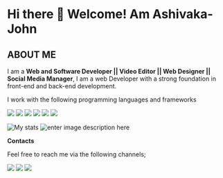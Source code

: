 # Hi there 👋 Welcome! Am Ashivaka-John

## ABOUT ME

I am a **Web and Software Developer || Video Editor || Web Designer || Social Media Manager**, I am a web Developer with a strong foundation in front-end and back-end development.

I work with the following programming languages and frameworks

<img src="https://img.shields.io/badge/-Javascript-yellow?logo=Javascript&logoColor=fff"> <img src="https://img.shields.io/badge/-HTML-e34f26?logo=Html5&logoColor=fff"> <img src="https://img.shields.io/badge/CSS%203-1572B6?logo=CSS3#&logoColor=fff"> <img src="https://img.shields.io/badge/-BOOSTRAP%205-whitesmoke?logo=Bootstrap#&logoColor=fff">  <img src="https://img.shields.io/badge/-react-white?logo=react#&logoColor=fff"> <img src="https://img.shields.io/badge/-mongodb-white?logo=mongodb#&logoColor=fff" >

![My stats](https://github-readme-stats.vercel.app/api?username=Ashivaka-John&&show_icons=true&title_color=ffffff&icon_color=bb2acf&text_color=daf7dc&bg_color=151515) ![enter image description here](https://camo.githubusercontent.com/80a8e5c29e762e1b3d7522f13a806c1f05bb0231ab3113e9cc53c7866c123fc5/68747470733a2f2f6769746875622d726561646d652d73746174732e76657263656c2e6170702f6170692f746f702d6c616e67732f3f757365726e616d653d626f6e66616365323231266c61796f75743d636f6d70616374266c616e67735f636f756e743d37267468656d653d6e6f7264)

**Contacts**

Feel free to reach me via the following channels;

<a href="https://www.linkedin.com/in/john-ashivaka-074a6920a" target="_blank"><img src="https://img.shields.io/badge/LinkedIn-blue?logo=LinkedIn#&logoColor=fff" target="_blank"></a> <a href="https://twitter.com/Ashivakajohn" target="_blank" ><img src="https://img.shields.io/badge/Twitter-white?logo=Twitter#&logoColor=fff" target="_blank"></a> <a  href="mailto:johnashivaka@gmail.com?subject:subject:text" target="_blank"><img src="https://img.shields.io/badge/-Gmail-white?logo=Gmail&logoColor=red" target="_blank"></a>
